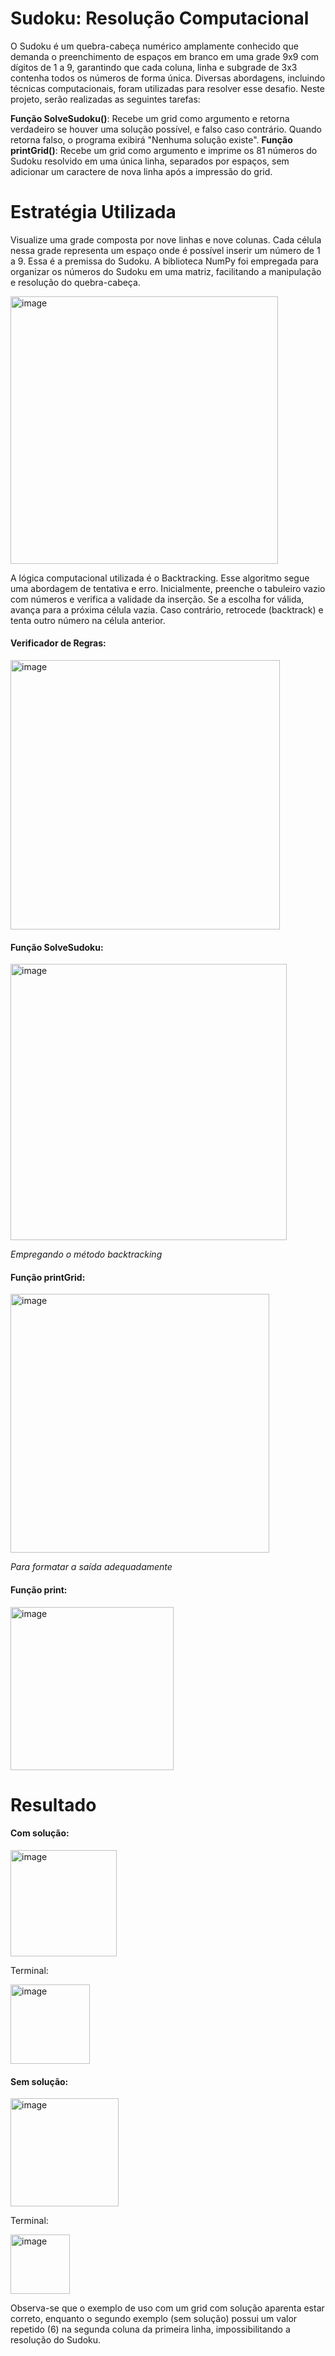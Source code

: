 # Sudoku: Resolução Computacional 
O Sudoku é um quebra-cabeça numérico amplamente conhecido que demanda o preenchimento de espaços em branco em uma grade 9x9 com dígitos de 1 a 9, garantindo que cada coluna, linha e subgrade de 3x3 contenha todos os números de forma única. Diversas abordagens, incluindo técnicas computacionais, foram utilizadas para resolver esse desafio. Neste projeto, serão realizadas as seguintes tarefas:

**Função SolveSudoku()**: Recebe um grid como argumento e retorna verdadeiro se houver uma solução possível, e falso caso contrário. Quando retorna falso, o programa exibirá "Nenhuma solução existe".
**Função printGrid()**: Recebe um grid como argumento e imprime os 81 números do Sudoku resolvido em uma única linha, separados por espaços, sem adicionar um caractere de nova linha após a impressão do grid.

# Estratégia Utilizada

Visualize uma grade composta por nove linhas e nove colunas. Cada célula nessa grade representa um espaço onde é possível inserir um número de 1 a 9. Essa é a premissa do Sudoku. A biblioteca NumPy foi empregada para organizar os números do Sudoku em uma matriz, facilitando a manipulação e resolução do quebra-cabeça.

<img width="428" alt="image" src="https://github.com/mayumi1982/sudoku/assets/70608757/811ee15c-7254-4a96-8ea7-35ed249b6109">

A lógica computacional utilizada é o Backtracking. Esse algoritmo segue uma abordagem de tentativa e erro. Inicialmente, preenche o tabuleiro vazio com números e verifica a validade da inserção. Se a escolha for válida, avança para a próxima célula vazia. Caso contrário, retrocede (backtrack) e tenta outro número na célula anterior.

#### Verificador de Regras:

<img width="431" alt="image" src="https://github.com/mayumi1982/sudoku/assets/70608757/2fff3a81-657d-4e17-99a9-1270a85e6710">

#### Função SolveSudoku:

<img width="442" alt="image" src="https://github.com/mayumi1982/sudoku/assets/70608757/e881c362-8a36-4ec1-ae97-335b21724951">

_Empregando o método backtracking_

#### Função printGrid:

<img width="414" alt="image" src="https://github.com/mayumi1982/sudoku/assets/70608757/946f995c-4b4f-47db-9ee9-bf0a6932e0fd">

_Para formatar a saída adequadamente_

#### Função print:

<img width="261" alt="image" src="https://github.com/mayumi1982/sudoku/assets/70608757/7e4eaeb9-0536-4b00-8979-3b3820e4b42a">


# Resultado

#### Com solução:

<img width="170" alt="image" src="https://github.com/mayumi1982/sudoku/assets/70608757/86f59bf6-649a-4758-a6eb-ec147f465e0b">

Terminal:

<img width="127" alt="image" src="https://github.com/mayumi1982/sudoku/assets/70608757/123bc3df-2379-48b8-a164-601bd401f893">

#### Sem solução: 

<img width="173" alt="image" src="https://github.com/mayumi1982/sudoku/assets/70608757/dce7fcaf-1946-46a9-ba5d-b217b264a747">

Terminal:

<img width="95" alt="image" src="https://github.com/mayumi1982/sudoku/assets/70608757/55737c14-5ff8-4448-86c8-6237c671441f">

Observa-se que o exemplo de uso com um grid com solução aparenta estar correto, enquanto o segundo exemplo (sem solução) possui um valor repetido (6) na segunda coluna da primeira linha, impossibilitando a resolução do Sudoku.


